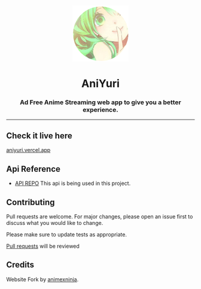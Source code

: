 <p align="center"><a href="https://github.com/moezilla/AniYuri/"><img src="public/logo1.png" width="150"></a></p>

<h1 align="center"><b>AniYuri</b></h2>
<h3 align="center">Ad Free Anime Streaming web app to give you a better experience.</h4>
<hr>

## Check it live here
[aniyuri.vercel.app](aniyuri.vercel.app/)

## Api Reference

- [API REPO](https://github.com/moezilla/aniyuri-api)
  This api is being used in this project.


## Contributing

Pull requests are welcome. For major changes, please open an issue first to discuss what you would like to change.

Please make sure to update tests as appropriate.

[Pull requests](https://github.com/moezilla/Aniyuri/pulls) will be reviewed

## Credits

Website Fork by [animexninja](https://github.com/routayush1/animexninja).
